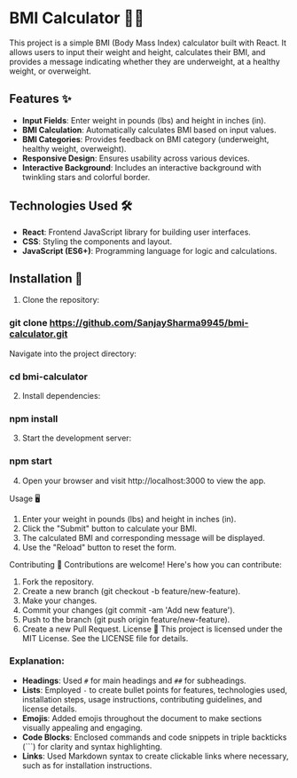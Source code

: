 # BMI Calculator 📏💪

This project is a simple BMI (Body Mass Index) calculator built with React. It allows users to input their weight and height, calculates their BMI, and provides a message indicating whether they are underweight, at a healthy weight, or overweight.

## Features ✨

- **Input Fields**: Enter weight in pounds (lbs) and height in inches (in).
- **BMI Calculation**: Automatically calculates BMI based on input values.
- **BMI Categories**: Provides feedback on BMI category (underweight, healthy weight, overweight).
- **Responsive Design**: Ensures usability across various devices.
- **Interactive Background**: Includes an interactive background with twinkling stars and colorful border.

## Technologies Used 🛠️

- **React**: Frontend JavaScript library for building user interfaces.
- **CSS**: Styling the components and layout.
- **JavaScript (ES6+)**: Programming language for logic and calculations.

## Installation 🚀

1. Clone the repository:


### git clone https://github.com/SanjaySharma9945/bmi-calculator.git

Navigate into the project directory:

### cd bmi-calculator

2. Install dependencies:

### npm install


3. Start the development server:
### npm start

4. Open your browser and visit http://localhost:3000 to view the app.

Usage 🖥️
1. Enter your weight in pounds (lbs) and height in inches (in).
2. Click the "Submit" button to calculate your BMI.
3. The calculated BMI and corresponding message will be displayed.
4. Use the "Reload" button to reset the form.

Contributing 🤝
Contributions are welcome! Here's how you can contribute:

1. Fork the repository.
2. Create a new branch (git checkout -b feature/new-feature).
3. Make your changes.
4. Commit your changes (git commit -am 'Add new feature').
5. Push to the branch (git push origin feature/new-feature).
6. Create a new Pull Request.
License 📄
This project is licensed under the MIT License. See the LICENSE file for details.


### Explanation:
- **Headings**: Used `#` for main headings and `##` for subheadings.
- **Lists**: Employed `-` to create bullet points for features, technologies used, installation steps, usage instructions, contributing guidelines, and license details.
- **Emojis**: Added emojis throughout the document to make sections visually appealing and engaging.
- **Code Blocks**: Enclosed commands and code snippets in triple backticks (\`\`\`) for clarity and syntax highlighting.
- **Links**: Used Markdown syntax to create clickable links where necessary, such as for installation instructions.
